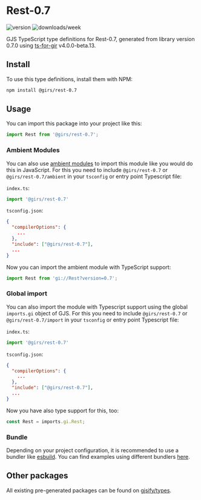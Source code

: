 
# Rest-0.7

![version](https://img.shields.io/npm/v/@girs/rest-0.7)
![downloads/week](https://img.shields.io/npm/dw/@girs/rest-0.7)


GJS TypeScript type definitions for Rest-0.7, generated from library version 0.7.0 using [ts-for-gir](https://github.com/gjsify/ts-for-gir) v4.0.0-beta.13.


## Install

To use this type definitions, install them with NPM:
```bash
npm install @girs/rest-0.7
```

## Usage

You can import this package into your project like this:
```ts
import Rest from '@girs/rest-0.7';
```

### Ambient Modules

You can also use [ambient modules](https://github.com/gjsify/ts-for-gir/tree/main/packages/cli#ambient-modules) to import this module like you would do this in JavaScript.
For this you need to include `@girs/rest-0.7` or `@girs/rest-0.7/ambient` in your `tsconfig` or entry point Typescript file:

`index.ts`:
```ts
import '@girs/rest-0.7'
```

`tsconfig.json`:
```json
{
  "compilerOptions": {
    ...
  },
  "include": ["@girs/rest-0.7"],
  ...
}
```

Now you can import the ambient module with TypeScript support: 

```ts
import Rest from 'gi://Rest?version=0.7';
```

### Global import

You can also import the module with Typescript support using the global `imports.gi` object of GJS.
For this you need to include `@girs/rest-0.7` or `@girs/rest-0.7/import` in your `tsconfig` or entry point Typescript file:

`index.ts`:
```ts
import '@girs/rest-0.7'
```

`tsconfig.json`:
```json
{
  "compilerOptions": {
    ...
  },
  "include": ["@girs/rest-0.7"],
  ...
}
```

Now you have also type support for this, too:

```ts
const Rest = imports.gi.Rest;
```

### Bundle

Depending on your project configuration, it is recommended to use a bundler like [esbuild](https://esbuild.github.io/). You can find examples using different bundlers [here](https://github.com/gjsify/ts-for-gir/tree/main/examples).

## Other packages

All existing pre-generated packages can be found on [gjsify/types](https://github.com/gjsify/types).

